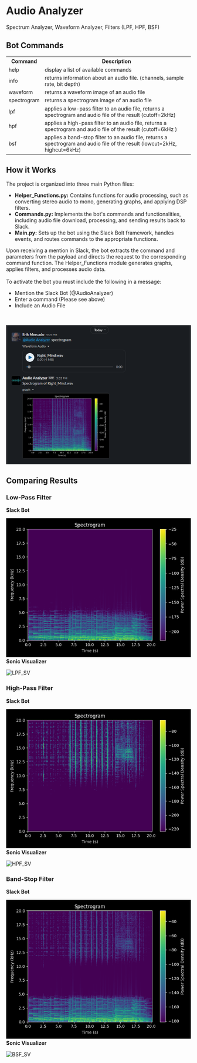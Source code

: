 <h1>Audio Analyzer</h1>
Spectrum Analyzer, Waveform Analyzer, Filters (LPF, HPF, BSF)

<h2>Bot Commands</h2>
<table>
  <tr>
    <th>Command</th>
    <th>Description</th>
  </tr>
  <tr>
    <td>help</td>
    <td>display a list of available commands</td>
  </tr>
  <tr>
    <td>info</td>
    <td>returns information about an audio file. (channels, sample rate, bit depth)</td>
  </tr>
  <tr>
    <td>waveform</td>
    <td>returns a waveform image of an audio file</td>
  </tr>
  <tr>
    <td>spectrogram</td>
    <td>returns a spectrogram image of an audio file</td>
  </tr>
  <tr>
    <td>lpf</td>
    <td>applies a low-pass filter to an audio file, returns a spectrogram and audio file of the result (cutoff=2kHz)</td>
  </tr>
  <tr>
    <td>hpf</td>
    <td>applies a high-pass filter to an audio file, returns a spectrogram and audio file of the result (cutoff=6kHz )</td>
  </tr>
  <tr>
    <td>bsf</td>
    <td>applies a band-stop filter to an audio file, returns a spectrogram and audio file of the result (lowcut=2kHz, highcut=6kHz)</td>
  </tr>
</table>

</body>
</html>

<h2>How it Works</h2>
The project is organized into three main Python files:<br>
<ul>
  <li><b>Helper_Functions.py:</b> Contains functions for audio processing, such as converting stereo audio to mono, generating graphs, and applying DSP filters.</li>
  <li><b>Commands.py:</b> Implements the bot's commands and functionalities, including audio file download, processing, and sending results back to Slack.</li>
  <li><b>Main.py:</b> Sets up the bot using the Slack Bolt framework, handles events, and routes commands to the appropriate functions.</li>
</ul>
Upon receiving a mention in Slack, the bot extracts the command and parameters from the payload and directs the request to the corresponding command function. The Helper_Functions module generates graphs, applies filters, and processes audio data.
<br><br>
To activate the bot you must include the following in a message:
<ul>
  <li>Mention the Slack Bot (@AudioAnalyzer)</li>
  <li>Enter a command (Please see above)</li>
  <li>Include an Audio File</li>
</ul>
<br>

![HOW_TO](Assets/Images/How_To_Call_Bot.png)

<h2>Comparing Results</h2>
<h3>Low-Pass Filter</h3>
<b>Slack Bot</b><br>

![LPF](Assets/Images/Spectrograms/Right_Mind_LPF.png)
<br>
<b>Sonic Visualizer</b>
<br>

![LPF_SV](Assets/Images/Sonic_Visualizer/Right_Mind_LPF_SV.gif)

<h3>High-Pass Filter</h3>
<b>Slack Bot</b><br>

![HPF](Assets/Images/Spectrograms/Right_Mind_HPF.png)
<br>
<b>Sonic Visualizer</b>

![HPF_SV](Assets/Images/Sonic_Visualizer/Right_Mind_HPF_SV.gif)
<h3>Band-Stop Filter</h3>
<b>Slack Bot</b><br>

![BSF](Assets/Images/Spectrograms/Right_Mind_BSF.png)
<br>
<b>Sonic Visualizer</b>

![BSF_SV](Assets/Images/Sonic_Visualizer/Right_Mind_BSF_SV.gif)